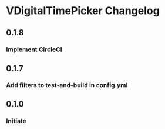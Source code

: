 # VDigitalTimePicker Changelog

## 0.1.8

### Implement CircleCI

## 0.1.7

### Add filters to test-and-build in config.yml

## 0.1.0

### Initiate
